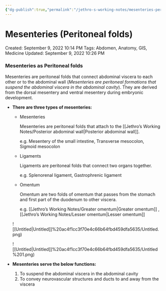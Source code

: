 ```yaml
---
{"dg-publish":true,"permalink":"/jethro-s-working-notes/mesenteries-peritoneal-folds/","dgPassFrontmatter":true}
---
```



# Mesenteries (Peritoneal folds)

Created: September 9, 2022 10:14 PM
Tags: Abdomen, Anatomy, GIS, Medicine
Updated: September 9, 2022 10:26 PM

### Mesenteries as Peritoneal folds

Mesenteries are peritoneal folds that connect abdominal viscera to each other or to the abdominal wall (*Mesenteries are peritoneal formations that suspend the abdominal viscera in the abdominal cavity*). They are derived from the dorsal mesentery and ventral mesentery during embryonic development.

- **There are three types of mesenteries:**
    - Mesenteries
        
        Mesenteries are peritoneal folds that attach to the [[Jethro’s Working Notes/Posterior abdominal wall\|Posterior abdominal wall]].
        
        e.g. Mesentery of the small intestine, Transverse mesocolon, Sigmoid mesocolon
        
    - Ligaments
        
        Ligaments are peritoneal folds that connect two organs together.
        
        e.g. Splenorenal ligament, Gastrophrenic ligament
        
    - Omentum
        
        Omentum are two folds of omentum that passes from the stomach and first part of the duodenum to other viscera.
        
        e.g. [[Jethro’s Working Notes/Greater omentum\|Greater omentum]] , [[Jethro’s Working Notes/Lesser omentum\|Lesser omentum]] 
        
    
    ![[Untitled\|Untitled]]%20ac4f1cc3f70e4c66b64fbd459dfa5635/Untitled.png)
    
    ![[Untitled\|Untitled]]%20ac4f1cc3f70e4c66b64fbd459dfa5635/Untitled%201.png)
    
- **Mesenteries serve the below functions:**
    1. To suspend the abdominal viscera in the abdominal cavity
    2. To convey neurovascular structures and ducts to and away from the viscera